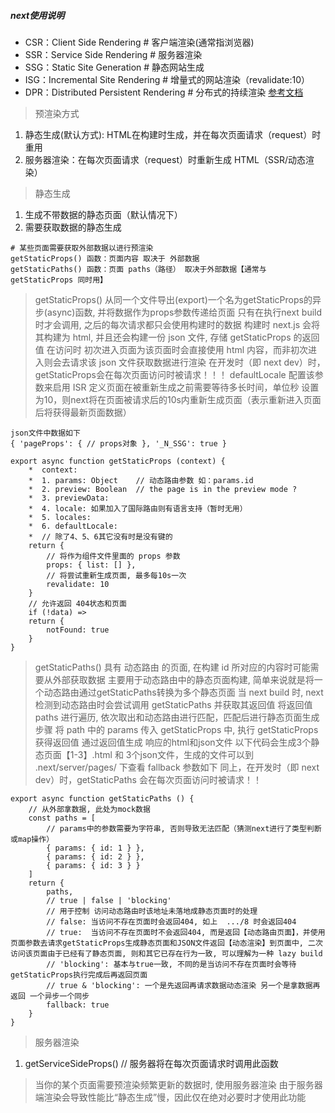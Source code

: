 ##### next使用说明

- CSR：Client Side Rendering            # 客户端渲染(通常指浏览器)
- SSR：Service Side Rendering           # 服务器渲染
- SSG：Static Site Generation           # 静态网站生成
- ISG：Incremental Site Rendering       # 增量式的网站渲染（revalidate:10）
- DPR：Distributed Persistent Rendering # 分布式的持续渲染
[参考文档](https://www.cnblogs.com/lhb25/p/16223782.html)


> 预渲染方式
1. 静态生成(默认方式): HTML在构建时生成，并在每次页面请求（request）时重用
2. 服务器渲染：在每次页面请求（request）时重新生成 HTML（SSR/动态渲染）

> 静态生成
1. 生成不带数据的静态页面（默认情况下）
2. 需要获取数据的静态生成
```
# 某些页面需要获取外部数据以进行预渲染
getStaticProps() 函数：页面内容 取决于 外部数据
getStaticPaths() 函数：页面 paths（路径） 取决于外部数据【通常与 getStaticProps 同时用】
```

> getStaticProps()
> 从同一个文件导出(export)一个名为getStaticProps的异步(async)函数, 并将数据作为props参数传递给页面
> 只有在执行next build时才会调用, 之后的每次请求都只会使用构建时的数据
> 构建时 next.js 会将其构建为 html, 并且还会构建一份 json 文件, 存储 getStaticProps 的返回值
> 在访问时 初次进入页面为该页面时会直接使用 html 内容，而非初次进入则会去请求该 json 文件获取数据进行渲染
> 在开发时（即 next dev）时，getStaticProps会在每次页面访问时被请求！！！
> defaultLocale 配置该参数来启用 ISR
> 定义页面在被重新生成之前需要等待多长时间，单位秒
> 设置为10，则next将在页面被请求后的10s内重新生成页面（表示重新进入页面后将获得最新页面数据）
```
json文件中数据如下
{ 'pageProps': { // props对象 }, '_N_SSG': true }
```
```
export async function getStaticProps (context) {
    *  context:
    *  1. params: Object    // 动态路由参数 如：params.id
    *  2. preview: Boolean  // the page is in the preview mode ?
    *  3. previewData: 
    *  4. locale: 如果加入了国际路由则有语言支持（暂时无用）
    *  5. locales: 
    *  6. defaultLocale:
    *  // 除了4、5、6其它没有时是没有键的
    return {
        // 将作为组件文件里面的 props 参数
        props: { list: [] },
        // 将尝试重新生成页面, 最多每10s一次
        revalidate: 10
    }
    // 允许返回 404状态和页面
    if (!data) =>
    return {
        notFound: true
    }
}
```

> getStaticPaths()
> 具有 动态路由 的页面, 在构建 id 所对应的内容时可能需要从外部获取数据
> 主要用于动态路由中的静态页面构建, 简单来说就是将一个动态路由通过getStaticPaths转换为多个静态页面
> 当 next build 时, next检测到动态路由时会尝试调用 getStaticPaths 并获取其返回值
> 将返回值 paths 进行遍历, 依次取出和动态路由进行匹配，匹配后进行静态页面生成步骤
> 将 path 中的 params 传入 getStaticProps 中, 执行 getStaticProps 获得返回值
> 通过返回值生成 响应的html和json文件
> 以下代码会生成3个静态页面【1-3】.html 和 3个json文件，生成的文件可以到 .next/server/pages/ 下查看
> fallback 参数如下
> 同上，在开发时（即 next dev）时，getStaticPaths 会在每次页面访问时被请求！！
```
export async function getStaticPaths () {
    // 从外部拿数据, 此处为mock数据
    const paths = [
        // params中的参数需要为字符串, 否则导致无法匹配（猜测next进行了类型判断或map操作）
        { params: { id: 1 } },
        { params: { id: 2 } },
        { params: { id: 3 } }
    ]
    return {
        paths,
        // true | false | 'blocking'
        // 用于控制 访问动态路由时该地址未落地成静态页面时的处理
        // false: 当访问不存在页面时会返回404, 如上  .../8 时会返回404
        // true:  当访问不存在页面时不会返回404, 而是返回【动态路由页面】，并使用页面参数去请求getStaticProps生成静态页面和JSON文件返回【动态渲染】到页面中, 二次访问该页面由于已经有了静态页面, 则和其它已存在行为一致, 可以理解为一种 lazy build
        // 'blocking': 基本与true一致, 不同的是当访问不存在页面时会等待getStaticProps执行完成后再返回页面
        // true & 'blocking': 一个是先返回再请求数据动态渲染 另一个是拿数据再返回 一个异步一个同步
        fallback: true
    }
}
```

> 服务器渲染
1. getServiceSideProps() // 服务器将在每次页面请求时调用此函数
> 当你的某个页面需要预渲染频繁更新的数据时, 使用服务器渲染
> 由于服务器端渲染会导致性能比“静态生成”慢，因此仅在绝对必要时才使用此功能

